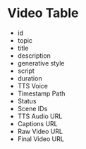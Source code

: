 # Video Table

- id
- topic
- title
- description
- generative style
- script
- duration
- TTS Voice
- Timestamp Path
- Status
- Scene IDs
- TTS Audio URL
- Captions URL
- Raw Video URL
- Final Video URL

